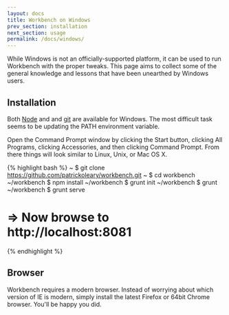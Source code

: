 ```yaml
---
layout: docs
title: Workbench on Windows
prev_section: installation
next_section: usage
permalink: /docs/windows/
---
```


While Windows is not an officially-supported platform, it can be used to run
Workbench with the proper tweaks. This page aims to collect some of the general
knowledge and lessons that have been unearthed by Windows users.

## Installation

Both [Node](http://nodejs.org) and and [git](https://msysgit.github.io) are
available for Windows. The most difficult task seems to be updating the PATH
environment variable.

Open the Command Prompt window by clicking the Start button, clicking All
Programs, clicking Accessories, and then clicking Command Prompt. From
there things will look similar to Linux, Unix, or Mac OS X.

{% highlight bash %}
~ $ git clone https://github.com/patrickoleary/workbench.git
~ $ cd workbench
~/workbench $ npm install
~/workbench $ grunt init
~/workbench $ grunt
~/workbench $ grunt serve
# => Now browse to http://localhost:8081
{% endhighlight %}

## Browser

Workbench requires a modern browser. Instead of worrying about which version
of IE is modern, simply install the latest Firefox or 64bit Chrome browser.
You'll be happy you did.
